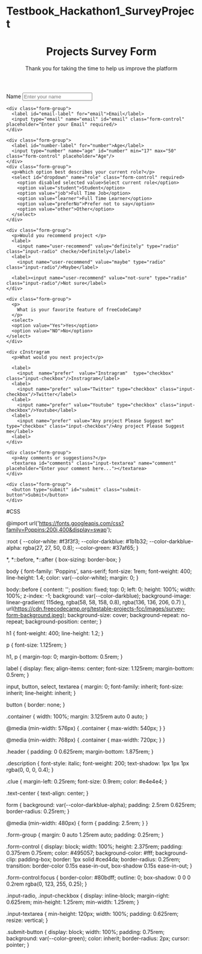 # Testbook_Hackathon1_SurveyProject

<!DOCTYPE html>
<html lang="en">

<head>
    <meta charset="UTF-8">
    <meta http-equiv="X-UA-Compatible" content="IE=edge">
    <meta name="viewport" content="width=device-width, initial-scale=1.0">
    <link rel="stylesheet" href="Index.css">
    <title>Survey Form</title>
</head>

<body>
    <div class="container">
  <header class="header">
    <h1 id="title" class="text-center">Projects Survey Form</h1>
    <p id="description" class="description text-center">
      Thank you for taking the time to help us improve the platform
    </p>
  </header>
  <form id="survey-form">
    <div class="form-group">
      <label id="name-label" for="name">Name</label>
      <input type="text" name="name" id="name" class="form-control"placeholder="Enter your name" required/>
    </div>

    <div class="form-group">
      <label id="email-label" for="email">Email</label>
      <input type="email" name="email" id="email" class="form-control" placeholder="Enter your Email" required/>
    </div>

    <div class="form-group">
      <label id="number-label" for="number">Age</label>
      <input type="number" name="age" id="number" min="17" max="50" class="form-control" placeholder="Age"/>
    </div>
    <div class="form-group">
      <p>Which option best describes your current role?</p>
      <select id="dropdown" name="role" class="form-control" required>
        <option disabled selected value>Select current role</option>
        <option value="student">Student</option>
        <option value="job">Full Time Job</option>
        <option value="learner">Full Time Learner</option>
        <option value="preferNo">Prefer not to say</option>
        <option value="other">Other</option>
      </select>
    </div>

    <div class="form-group">
      <p>Would you recommend project </p>
      <label>
        <input name="user-recommend" value="definitely" type="radio" class="input-radio" checke/>Definitely</label>
      <label>
        <input name="user-recommend" value="maybe" type="radio" class="input-radio"/>Maybe</label>

      <label><input name="user-recommend" value="not-sure" type="radio" class="input-radio"/>Not sure</label>
    </div>

    <div class="form-group">
      <p>
        What is your favorite feature of freeCodeCamp?
      </p>
      <select> 
      <option value="Yes">Yes</option>
      <option value="NO">No</option>
    </select>
    </div>

    <div cInstragram
      <p>What would you next project</p>

      <label>
        <input  name="prefer"  value="Instragram"  type="checkbox"  class="input-checkbox"/>Instragram</label>
      <label>
        <input name="prefer" value="Twitter" type="checkbox" class="input-checkbox"/>Twitter</label>
      <label>
        <input name="prefer" value="Youtube" type="checkbox" class="input-checkbox"/>Youtube</label>
      <label>
        <input name="prefer" value="Any project Please Suggest me" type="checkbox" class="input-checkbox"/>Any project Please Suggest me</label>
      <label>
    </div>

    <div class="form-group">
      <p>Any comments or suggestions?</p>
      <textarea id="comments" class="input-textarea" name="comment" placeholder="Enter your comment here..."></textarea>
    </div>

    <div class="form-group">
      <button type="submit" id="submit" class="submit-button">Submit</button>
    </div>
  </form>
</div>
 
</body>
</html>   


#CSS

@import url('https://fonts.googleapis.com/css?family=Poppins:200i,400&display=swap');

:root {
  --color-white: #f3f3f3;
  --color-darkblue: #1b1b32;
  --color-darkblue-alpha: rgba(27, 27, 50, 0.8);
  --color-green: #37af65;
}

*, *::before, *::after {
  box-sizing: border-box;
}

body {
  font-family: 'Poppins', sans-serif;
  font-size: 1rem;
  font-weight: 400;
  line-height: 1.4;
  color: var(--color-white);
  margin: 0;
}

body::before {
  content: '';
  position: fixed;
  top: 0;
  left: 0;
  height: 100%;
  width: 100%;
  z-index: -1;
  background: var(--color-darkblue);
  background-image: linear-gradient(
      115deg,
      rgba(58, 58, 158, 0.8),
      rgba(136, 136, 206, 0.7)
    ),
    url(https://cdn.freecodecamp.org/testable-projects-fcc/images/survey-form-background.jpeg);
  background-size: cover;
  background-repeat: no-repeat;
  background-position: center;
}

h1 {
  font-weight: 400;
  line-height: 1.2;
}

p {
  font-size: 1.125rem;
}

h1, p {
  margin-top: 0;
  margin-bottom: 0.5rem;
}

label {
  display: flex;
  align-items: center;
  font-size: 1.125rem;
  margin-bottom: 0.5rem;
}

input, button, select, textarea {
  margin: 0;
  font-family: inherit;
  font-size: inherit;
  line-height: inherit;
}

button {
  border: none;
}

.container {
  width: 100%;
  margin: 3.125rem auto 0 auto;
}

@media (min-width: 576px) {
  .container {
    max-width: 540px;
  }
}

@media (min-width: 768px) {
  .container {
    max-width: 720px;
  }
}

.header {
  padding: 0 0.625rem;
  margin-bottom: 1.875rem;
}

.description {
  font-style: italic;
  font-weight: 200;
  text-shadow: 1px 1px 1px rgba(0, 0, 0, 0.4);
}

.clue {
  margin-left: 0.25rem;
  font-size: 0.9rem;
  color: #e4e4e4;
}

.text-center {
  text-align: center;
}


form {
  background: var(--color-darkblue-alpha);
  padding: 2.5rem 0.625rem;
  border-radius: 0.25rem;
}

@media (min-width: 480px) {
  form {
    padding: 2.5rem;
  }
}

.form-group {
  margin: 0 auto 1.25rem auto;
  padding: 0.25rem;
}

.form-control {
  display: block;
  width: 100%;
  height: 2.375rem;
  padding: 0.375rem 0.75rem;
  color: #495057;
  background-color: #fff;
  background-clip: padding-box;
  border: 1px solid #ced4da;
  border-radius: 0.25rem;
  transition: border-color 0.15s ease-in-out, box-shadow 0.15s ease-in-out;
}

.form-control:focus {
  border-color: #80bdff;
  outline: 0;
  box-shadow: 0 0 0 0.2rem rgba(0, 123, 255, 0.25);
}

.input-radio,
.input-checkbox {
  display: inline-block;
  margin-right: 0.625rem;
  min-height: 1.25rem;
  min-width: 1.25rem;
}

.input-textarea {
  min-height: 120px;
  width: 100%;
  padding: 0.625rem;
  resize: vertical;
}

.submit-button {
  display: block;
  width: 100%;
  padding: 0.75rem;
  background: var(--color-green);
  color: inherit;
  border-radius: 2px;
  cursor: pointer;
}
